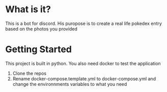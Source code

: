# What is it?
This is a bot for discord. His puropose is to create a real life pokedex entry based on the photos you provided

# Getting Started
This project is built in python. You also need docker to test the application
1. Clone the repos
2. Rename docker-compose.template.yml to docker-compose.yml and change the environnments variables to what you need
